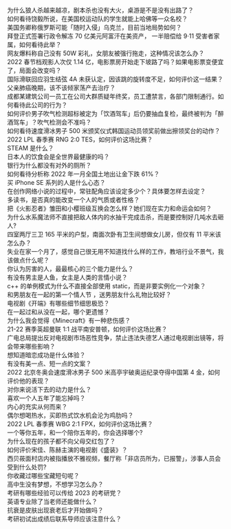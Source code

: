 为什么狼人杀越来越凉，剧本杀也没有大火，桌游是不是没有出路了？  
如何看待饶毅所说，在美国校运动队的学生就能上哈佛等一众名校？  
美国务卿称俄罗斯可能「随时入侵」乌克兰，目前当地局势如何？  
拜登正式签署行政令解冻 70 亿美元阿富汗在美资产， 一半赔偿给 9·11 受害者家属，如何看待此举？  
网友爆料称自己没有 50W 彩礼，女朋友被强行拖走，这种情况该怎么办？  
2022 春节档观影人次仅 1.14 亿，电影票房开始走下坡路了吗？如果电影票变便宜了，局面会改变吗？  
国际滑联回应羽生结弦 4A 未获认定，因该跳的旋转度不足，如何评价这一结果？  
父亲肺癌晚期，该不该倾家荡产去治疗？  
成都某建筑公司一员工在公司大群质疑年终奖，员工遭禁言，各部门限制通行。如何看待此公司的行为？  
如何评价男子吹气检测超标被定为「饮酒驾车」后仍要抽血复检，最终被判为「醉酒驾车」？吹气检测会不准吗？  
如何看待速度滑冰男子 500 米颁奖仪式韩国运动员领奖前做出擦领奖台的动作？  
2022 LPL 春季赛 RNG 2:0 TES，如何评价这场比赛？  
STEAM 是什么？  
日本人的饮食会是全世界最健康的吗？  
银行为什么都没有对外的厕所？  
如何看待分析称 2022 年一月全国土地出让金下跌 61%？  
买 iPhone SE 系列的人是什么心态？  
在创作网络小说的过程中，常驻配角应该设定多少个？具体要怎样去设定？  
多读书，是否真的能改变一个人的气质或者性格？  
把《火影忍者》雏田和小樱班级互换会怎么样？她们现在实力和命运会如何？  
为什么水系魔法师不直接把敌人体内的水抽干完成击杀，而是要控制好几吨水去砸人?  
四室两厅三卫 165 平米的户型，南面次卧有卫生间想做女儿房，但仅有 11 平米该怎么办？  
失业在家一个月了，感觉自己很无用不知道找什么样的工作，教培行业不景气，我该做点什么呢？  
你认为厉害的人，最最核心的三个能力是什么？  
有没有男主是人鱼，女主是人类的言情小说？  
c++ 的单例模式为什么不直接全部使用 static，而是非要实例化一个对象？  
和男朋友在一起的第一个情人节 ，送男朋友什么礼物比较好？  
电视剧《开端》有哪些细节细思极恐？  
在一起过和从没在一起，哪个更遗憾？  
为什么我会觉得《Minecraft》有一种悲伤感？  
21-22 赛季英超曼联 1:1 战平南安普顿，如何评价这场比赛？  
广电总局提出反对电视剧市场恶性竞争，禁止违法失德艺人通过电视剧出镜等，将会带来哪些影响？  
想知道暗恋成功是什么体验？  
有没有美一点、短一点的文案？  
2022 北京冬奥会速度滑冰男子 500 米高亭宇破奥运纪录夺得中国第 4 金，如何评价他的表现？  
对你来说活下去的动力是什么？  
喜欢一个人五年了能忘掉吗？  
内心的充实从何而来？  
偶尔想喝热水，买即热式饮水机会沦为鸡肋吗？  
2022 LPL 春季赛 WBG 2:1 FPX，如何评价这场比赛？  
一个等你五年，和一个陪你五年的，你会选择哪个?  
为什么现在的孩子都不向父母交红包了？  
如何评价宋佳、陈赫主演的电视剧《盛装》？  
西贝莜面村店内被指播放不雅视频，餐厅称「非店员所为，已报警」，涉事人员会受到什么处罚?  
你收藏过哪些宝藏短句呢？  
高中生没有梦想，不想学习怎么办？  
考研有哪些经验可以传给 2023 的考研党？  
英语专业除了当老师还能做什么？  
抗衰是皮肤出现衰老后才开始做吗？  
考研初试出成绩后联系导师应该注意什么？  
